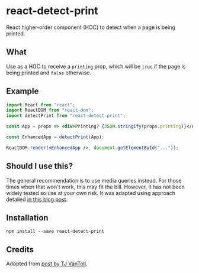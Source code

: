 # react-detect-print

React higher-order component (HOC) to detect when a page is being printed.

## What

Use as a HOC to receive a `printing` prop, which will be `true` if the page is being printed and `false` otherwise.

## Example

```jsx
import React from "react";
import ReactDOM from "react-dom";
import detectPrint from "react-detect-print";

const App = props => <div>Printing? {JSON.stringify(props.printing)}</div>;

const EnhancedApp = detectPrint(App);

ReactDOM.render(<EnhancedApp />, document.getElementById("..."));
```

## Should I use this?

The general recommendation is to use media queries instead. For those times when that won't work, this may fit the bill. However, it has not been widely tested so use at your own risk. It was adapted using approach detailed [in this blog post](https://www.tjvantoll.com/2012/06/15/detecting-print-requests-with-javascript/).

## Installation

```
npm install --save react-detect-print
```

## Credits

Adopted from [post by TJ VanToll](https://www.tjvantoll.com/2012/06/15/detecting-print-requests-with-javascript/).
